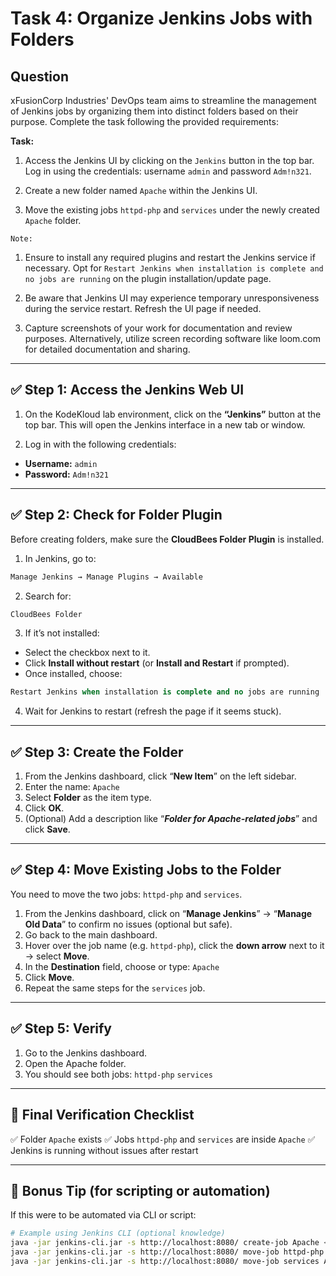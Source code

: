 # Task 4: Organize Jenkins Jobs with Folders

## Question

xFusionCorp Industries' DevOps team aims to streamline the management of Jenkins jobs by organizing them into distinct folders based on their purpose. Complete the task following the provided requirements:

**Task:**

1. Access the Jenkins UI by clicking on the `Jenkins` button in the top bar. Log in using the credentials: username `admin` and password `Adm!n321`.

2. Create a new folder named `Apache` within the Jenkins UI.

3. Move the existing jobs `httpd-php` and `services` under the newly created `Apache` folder.

`Note:` 

1. Ensure to install any required plugins and restart the Jenkins service if necessary. Opt for `Restart Jenkins when installation is complete and no jobs are running` on the plugin installation/update page.

2. Be aware that Jenkins UI may experience temporary unresponsiveness during the service restart. Refresh the UI page if needed.

3. Capture screenshots of your work for documentation and review purposes. Alternatively, utilize screen recording software like loom.com for detailed documentation and sharing.

---

## ✅ Step 1: Access the Jenkins Web UI

1. On the KodeKloud lab environment, click on the **“Jenkins”** button at the top bar.
This will open the Jenkins interface in a new tab or window.

2. Log in with the following credentials:

- **Username:** `admin`
- **Password:** `Adm!n321`

---

## ✅ Step 2: Check for Folder Plugin

Before creating folders, make sure the **CloudBees Folder Plugin** is installed.

1. In Jenkins, go to:
```bash
Manage Jenkins → Manage Plugins → Available
```
2. Search for:
```bash
CloudBees Folder
```
3. If it’s not installed:
- Select the checkbox next to it.
- Click **Install without restart** (or **Install and Restart** if prompted).
- Once installed, choose:
```sql
Restart Jenkins when installation is complete and no jobs are running
```
4. Wait for Jenkins to restart (refresh the page if it seems stuck).

---

## ✅ Step 3: Create the Folder

1. From the Jenkins dashboard, click “**New Item**” on the left sidebar.
2. Enter the name: `Apache`
3. Select **Folder** as the item type.
4. Click **OK**.
5. (Optional) Add a description like “***Folder for Apache-related jobs***” and click **Save**.

---

## ✅ Step 4: Move Existing Jobs to the Folder

You need to move the two jobs: `httpd-php` and `services`.

1. From the Jenkins dashboard, click on “**Manage Jenkins**” → “**Manage Old Data**” to confirm no issues (optional but safe).
2. Go back to the main dashboard.
3. Hover over the job name (e.g. `httpd-php`), click the **down arrow** next to it → select **Move**.
4. In the **Destination** field, choose or type: `Apache`
5. Click **Move**.
6. Repeat the same steps for the `services` job.

---

## ✅ Step 5: Verify

1. Go to the Jenkins dashboard.
2. Open the Apache folder.
3. You should see both jobs:
`httpd-php`
`services`

---

## 🎯 Final Verification Checklist

✅ Folder `Apache` exists
✅ Jobs `httpd-php` and `services` are inside `Apache`
✅ Jenkins is running without issues after restart

---

## 🧩 Bonus Tip (for scripting or automation)

If this were to be automated via CLI or script:

```bash
# Example using Jenkins CLI (optional knowledge)
java -jar jenkins-cli.jar -s http://localhost:8080/ create-job Apache < folder.xml
java -jar jenkins-cli.jar -s http://localhost:8080/ move-job httpd-php Apache/httpd-php
java -jar jenkins-cli.jar -s http://localhost:8080/ move-job services Apache/services
```